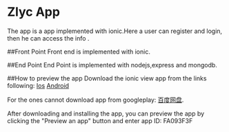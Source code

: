Zlyc App
============
The app is a app implemented with ionic.Here a user can register and login, then he can access the info .

##Front Point
Front end is implemented with ionic.


##End Point
End Point is implemented with nodejs,express and mongodb.


##How to preview the app
Download the ionic view app from the links following:
[Ios](https://itunes.apple.com/us/app/ionic-view/id849930087?ls=1&mt=8) [Android](https://play.google.com/store/apps/details?id=com.ionic.viewapp)

For the ones cannot download app from googleplay: [百度网盘](http://pan.baidu.com/s/1dDcwSgh).

After downloading and installing the app, you can preview the app by clicking the "Preview an app" button and enter app ID: FA093F3F 

